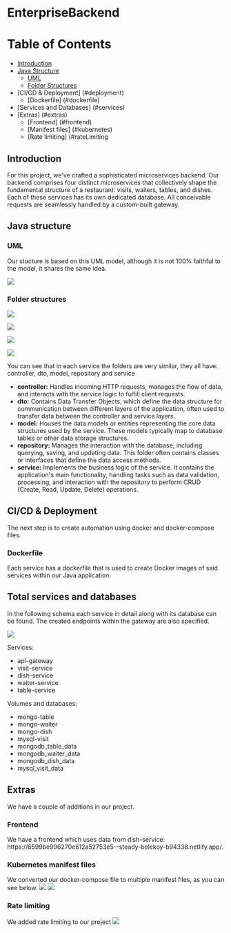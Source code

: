 # EnterpriseBackend
# Table of Contents
* [Introduction](#introduction)
* [Java Structure](#java-structure)
    * [UML](#UML)
    * [Folder Structures](#folder-structures)
* [CI/CD & Deployment] (#deployment)
	* [Dockerfile] (#dockerfile)
* [Services and Databases] (#services)
* [Extras] (#extras)
	* [Frontend] (#frontend)
	* [Manifest files] (#kubernetes)
	* [Rate limiting] (#rateLimiting
## Introduction <a class="anchor" id="introduction"></a>
<p>
    For this project, we've crafted a sophisticated microservices backend. Our backend comprises four distinct microservices that collectively shape the fundamental structure of a restaurant: visits, waiters, tables, and dishes. Each of these services has its own dedicated database. All conceivable requests are seamlessly handled by a custom-built gateway.
</p>

## Java structure <a class="anchor" id="java-structure"></a>
### UML <a class="anchor" id="UML"></a>
<p>
    Our stucture is based on this UML model, although it is not 100% faithful to the model, it shares the same idea.
</p>
<p>
    <img src="readmeassets/UML.png"/>
</p>

### Folder structures <a class="anchor" id="folder-structures"></a>
<p>
    <img src="readmeassets/tablefolders.png"/>
</p>
<p>
    <img src="readmeassets/dishfolders.png"/>
</p>
<p>
    <img src="readmeassets/visittfolders.png"/>
</p>
<p>
    <img src="readmeassets/waiterfolders.png"/>
</p>
<p>
    You can see that in each service the folders are very similar, they all have: controller, dto, model, repository and service
</p>
<ul>
    <li><strong>controller:</strong> Handles incoming HTTP requests, manages the flow of data, and interacts with the service logic to fulfill client requests.</li>
    <li><strong>dto:</strong> Contains Data Transfer Objects, which define the data structure for communication between different layers of the application, often used to transfer data between the controller and service layers.</li>
    <li><strong>model:</strong> Houses the data models or entities representing the core data structures used by the service. These models typically map to database tables or other data storage structures.</li>
    <li><strong>repository:</strong> Manages the interaction with the database, including querying, saving, and updating data. This folder often contains classes or interfaces that define the data access methods.</li>
    <li><strong>service:</strong> Implements the business logic of the service. It contains the application's main functionality, handling tasks such as data validation, processing, and interaction with the repository to perform CRUD (Create, Read, Update, Delete) operations.</li>
</ul>

## CI/CD & Deployment <a class="anchor" id="deployment"></a>
<p>
    The next step is to create automation using docker and docker-compose files.
</p>

### Dockerfile <a class="anchor" id="dockerfile"></a>
<p>
    Each service has a dockerfile that is used to create Docker images of said services within our Java application.
</p>

## Total services and databases <a class="anchor" id="services"></a>
<p>
   In the following schema each service in detail along with its database can be found. The created endpoints within the gateway are also specified.
</p>
<p>
   <img src="readmeassets/Schema.png"/>
</p>
<p>
   Services:
</p>
<ul>
   <li>api-gateway</li>
   <li>visit-service</li>
   <li>dish-service</li>
   <li>waiter-service</li>
   <li>table-service</li>
</ul>
<p>
   Volumes and databases:
</p>
<ul>
   <li>mongo-table</li>
   <li>mongo-waiter</li>
   <li>mongo-dish</li>
   <li>mysql-visit</li>
   <li>mongodb_table_data</li>
   <li>mongodb_waiter_data</li>
   <li>mongodb_dish_data</li>
   <li>mysql_visit_data</li>
</ul>

## Extras <a class="anchor" id="extras"></a>
<p>
	We have a couple of additions in our project.
</p>

### Frontend <a class="anchor" id="frontend"></a>
<p>
	We have a frontend which uses data from dish-service: https://6599be996270e612a52753e5--steady-belekoy-b94338.netlify.app/.
</p>

### Kubernetes manifest files <a class="anchor" id="kubernetes"></a>
<p>
	We converted our docker-compose file to multiple manifest files, as you can see below.
	<img src="readmeassets/kubernetesManifest1.png"/>
	<img src="readmeassets/kubernetesManifest2.png"/>
</p>

### Rate limiting <a class="anchor" id="rateLimiting"></a>
<p>
	We added rate limiting to our project
	<img src="readmeassets/rateLimiting.png"/>
</p>
